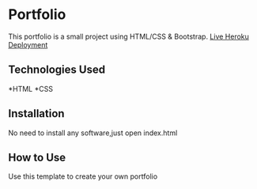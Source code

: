 # Portfolio
This portfolio is a small project using HTML/CSS & Bootstrap.
[Live Heroku Deployment](https://portfolio-miiaboyd.herokuapp.com/)

## Technologies Used
*HTML
*CSS
## Installation
No need to install any software,just open index.html
## How to Use
Use this template to create your own portfolio
